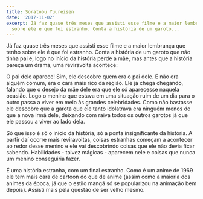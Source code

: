 ```yaml
---
title: Soratobu Yuureisen
date: '2017-11-02'
excerpt: Já faz quase três meses que assisti esse filme e a maior lembrança que tenho
  sobre ele é que foi estranho. Conta a história de um garoto...
---
```




Já faz quase três meses que assisti esse filme e a maior lembrança que tenho sobre ele é que foi estranho. Conta a história de um garoto que não tinha pai e, logo no início da história perde a mãe, mas antes que a história pareça um drama, uma reviravolta acontece:

O pai dele aparece! Sim, ele descobre quem era o pai dele. E não era alguém comum, era o cara mais rico da região. Ele já chega chegando, falando que o desejo da mãe dele era que ele só aparecesse naquela ocasião. Logo o menino que estava em uma situação ruim de um dia para o outro passa a viver em meio às grandes celebridades. Como não bastasse ele descobre que a garota que ele tanto idolatrava era ninguém menos do que a nova irmã dele, deixando com raiva todos os outros garotos já que ele passou a viver ao lado dela.

Só que isso é só o início da história, só a ponta insignificante da história. A partir daí ocorre mais reviravoltas, coisas estranhas começam a acontecer ao redor desse menino e ele vai descobrindo coisas que ele não devia ficar sabendo. Habilidades - talvez mágicas - aparecem nele e coisas que nunca um menino conseguiria fazer.

É uma história estranha, com um final estranho. Como é um anime de 1969 ele tem mais cara de cartoon do que de anime (assim como a maioria dos animes da época, já que o estilo mangá só se popularizou na animação bem depois). Assisti mais pela questão de ser velho mesmo.